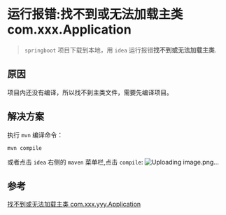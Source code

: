 # 运行报错:找不到或无法加载主类 com.xxx.Application

> `springboot` 项目下载到本地，用  `idea` 运行报错**找不到或无法加载主类**.

## 原因
项目内还没有编译，所以找不到主类文件，需要先编译项目。

## 解决方案 
执行 `mvn` 编译命令：
```
mvn compile
```

或者点击 `idea` 右侧的 `maven` 菜单栏,点击 `compile`:
![Uploading image.png…]()

## 参考
[找不到或无法加载主类 com.xxx.yyy.Application](https://blog.csdn.net/amoscn/article/details/111466987)
